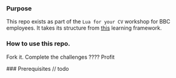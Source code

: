 ### Purpose
This repo exists as part of the `Lua for your CV` workshop for BBC employees. It takes its structure from [this](https://medium.com/@samuel.fare/want-to-learn-any-programming-language-write-these-3-simple-apps-5af8cd119921) learning framework. 

### How to use this repo.
Fork it. 
Complete the challenges
????
Profit

### Prerequisites
// todo
